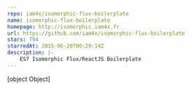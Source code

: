 ```yaml
---
repo: iam4x/isomorphic-flux-boilerplate
name: isomorphic-flux-boilerplate
homepage: http://isomorphic.iam4x.fr
url: https://github.com/iam4x/isomorphic-flux-boilerplate
stars: 794
starredAt: 2015-06-20T00:29:14Z
description: |-
    ES7 Isomorphic Flux/ReactJS Boilerplate
---
```


[object Object]

